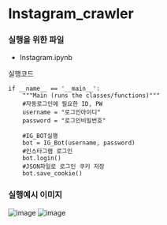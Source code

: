 # Instagram_crawler

### 실행을 위한 파일
* Instagram.ipynb

실행코드
```
if __name__ == '__main__':
    """Main (runs the classes/functions)"""
    #자동로그인에 필요한 ID, PW
    username = "로그인아이디"
    password = "로그인비밀번호"
    
    #IG_BOT실행
    bot = IG_Bot(username, password)
    #인스타그램 로그인
    bot.login()
    #JSON파일로 로그인 쿠키 저장
    bot.save_cookie()
```

### 실행예시 이미지
![image](https://user-images.githubusercontent.com/89976847/137130154-0beb4fe5-7c04-44a2-a953-38789c5dc294.png)
![image](https://user-images.githubusercontent.com/89976847/137129853-b4753b5c-5bd6-4283-81a9-1ae45123b8a9.png)
